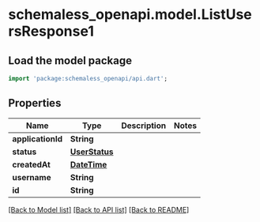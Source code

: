 # schemaless_openapi.model.ListUsersResponse1

## Load the model package
```dart
import 'package:schemaless_openapi/api.dart';
```

## Properties
Name | Type | Description | Notes
------------ | ------------- | ------------- | -------------
**applicationId** | **String** |  | 
**status** | [**UserStatus**](UserStatus.md) |  | 
**createdAt** | [**DateTime**](DateTime.md) |  | 
**username** | **String** |  | 
**id** | **String** |  | 

[[Back to Model list]](../README.md#documentation-for-models) [[Back to API list]](../README.md#documentation-for-api-endpoints) [[Back to README]](../README.md)


